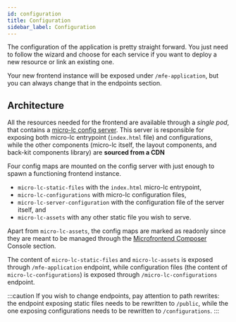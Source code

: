 ```yaml
---
id: configuration
title: Configuration
sidebar_label: Configuration
---
```


<!--
WARNING: this file was automatically generated by Mia-Platform Doc Aggregator.
DO NOT MODIFY IT BY HAND.
Instead, modify the source file and run the aggregator to regenerate this file.
-->

The configuration of the application is pretty straight forward. You just need to follow the wizard and choose for each service if you want to deploy a new resource or link an existing one.

Your new frontend instance will be exposed under `/mfe-application`, but you can always change that in the endpoints section.

## Architecture

All the resources needed for the frontend are available through a _single pod_, that contains a [micro-lc config server](https://micro-lc.io/add-ons/backend/middleware). This server is responsible for exposing both micro-lc entrypoint (`index.html` file) and configurations, while the other components (micro-lc itself, the layout components, and back-kit components library) are **sourced from a CDN**

Four config maps are mounted on the config server with just enough to spawn a functioning frontend instance.

- `micro-lc-static-files` with the `index.html` micro-lc entrypoint,
- `micro-lc-configurations` with micro-lc configuration files,
- `micro-lc-server-configuration` with the configuration file of the server itself, and
- `micro-lc-assets` with any other static file you wish to serve.

Apart from `micro-lc-assets`, the config maps are marked as readonly since they are meant to be managed through the [Microfrontend Composer](/microfrontend-composer/composer/10_structure.md) Console section.

The content of `micro-lc-static-files` and `micro-lc-assets` is exposed through `/mfe-application` endpoint, while configuration files (the content of `micro-lc-configurations`) is exposed through `/micro-lc-configurations` endpoint.

:::caution
If you wish to change endpoints, pay attention to path rewrites: the endpoint exposing static files needs to be rewritten to `/public`, while the one exposing configurations needs to be rewritten to `/configurations`.
:::
